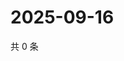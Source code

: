 # 2025-09-16

共 0 条

<!-- BEGIN ZHIHUVIDEO -->
<!-- 最后更新时间 Tue Sep 16 2025 22:11:39 GMT+0800 (China Standard Time) -->

<!-- END ZHIHUVIDEO -->
